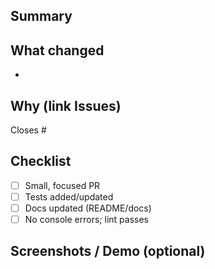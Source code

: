 ## Summary

## What changed
-

## Why (link Issues)
Closes #

## Checklist
- [ ] Small, focused PR
- [ ] Tests added/updated
- [ ] Docs updated (README/docs)
- [ ] No console errors; lint passes

## Screenshots / Demo (optional)
